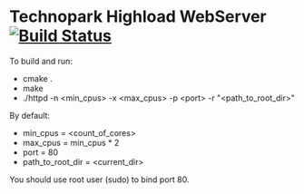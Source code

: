 # Technopark Highload WebServer [![Build Status](https://travis-ci.org/shramru/webserver.svg?branch=master)](https://travis-ci.org/shramru/webserver)

To build and run:

- cmake .
- make
- ./httpd -n &lt;min_cpus&gt; -x &lt;max_cpus&gt; -p &lt;port&gt; -r "&lt;path_to_root_dir&gt;"

By default:

- min_cpus = &lt;count_of_cores&gt;
- max_cpus = min_cpus * 2
- port = 80
- path_to_root_dir = &lt;current_dir&gt;

You should use root user (sudo) to bind port 80.